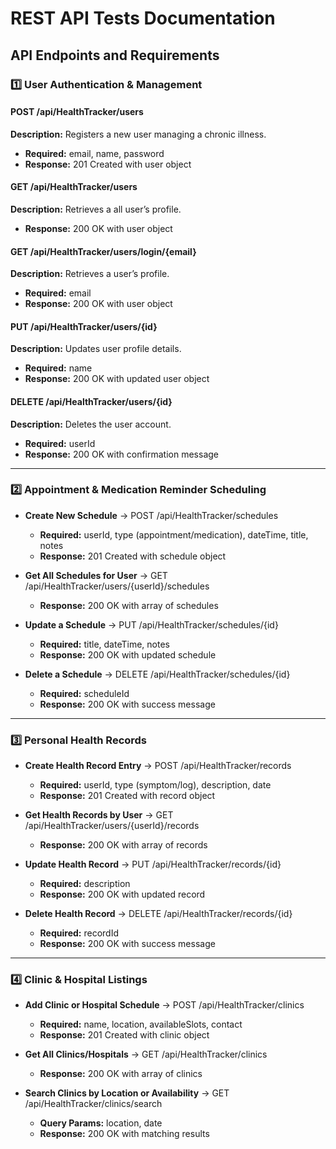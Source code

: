 # REST API Tests Documentation

## API Endpoints and Requirements

### 1️⃣ User Authentication & Management

#### POST /api/HealthTracker/users

**Description:** Registers a new user managing a chronic illness.  
* **Required:** email, name, password  
* **Response:** 201 Created with user object

#### GET /api/HealthTracker/users

**Description:** Retrieves a all user’s profile.  
* **Response:** 200 OK with user object

#### GET /api/HealthTracker/users/login/{email}

**Description:** Retrieves a user’s profile.  
* **Required:** email  
* **Response:** 200 OK with user object

#### PUT /api/HealthTracker/users/{id}

**Description:** Updates user profile details.  
* **Required:** name  
* **Response:** 200 OK with updated user object

#### DELETE /api/HealthTracker/users/{id}

**Description:** Deletes the user account.  
* **Required:** userId  
* **Response:** 200 OK with confirmation message

---

### 2️⃣ Appointment & Medication Reminder Scheduling

* **Create New Schedule** → POST /api/HealthTracker/schedules  
  + **Required:** userId, type (appointment/medication), dateTime, title, notes  
  + **Response:** 201 Created with schedule object

* **Get All Schedules for User** → GET /api/HealthTracker/users/{userId}/schedules  
  + **Response:** 200 OK with array of schedules

* **Update a Schedule** → PUT /api/HealthTracker/schedules/{id}  
  + **Required:** title, dateTime, notes  
  + **Response:** 200 OK with updated schedule

* **Delete a Schedule** → DELETE /api/HealthTracker/schedules/{id}  
  + **Required:** scheduleId  
  + **Response:** 200 OK with success message

---

### 3️⃣ Personal Health Records

* **Create Health Record Entry** → POST /api/HealthTracker/records  
  + **Required:** userId, type (symptom/log), description, date  
  + **Response:** 201 Created with record object

* **Get Health Records by User** → GET /api/HealthTracker/users/{userId}/records  
  + **Response:** 200 OK with array of records

* **Update Health Record** → PUT /api/HealthTracker/records/{id}  
  + **Required:** description  
  + **Response:** 200 OK with updated record

* **Delete Health Record** → DELETE /api/HealthTracker/records/{id}  
  + **Required:** recordId  
  + **Response:** 200 OK with success message

---

### 4️⃣ Clinic & Hospital Listings

* **Add Clinic or Hospital Schedule** → POST /api/HealthTracker/clinics  
  + **Required:** name, location, availableSlots, contact  
  + **Response:** 201 Created with clinic object

* **Get All Clinics/Hospitals** → GET /api/HealthTracker/clinics  
  + **Response:** 200 OK with array of clinics

* **Search Clinics by Location or Availability** → GET /api/HealthTracker/clinics/search  
  + **Query Params:** location, date  
  + **Response:** 200 OK with matching results
